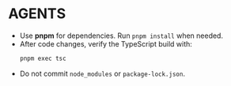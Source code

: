 # AGENTS

- Use **pnpm** for dependencies. Run `pnpm install` when needed.
- After code changes, verify the TypeScript build with:
  ```bash
  pnpm exec tsc
  ```
- Do not commit `node_modules` or `package-lock.json`.
